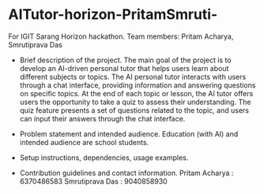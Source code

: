 # AITutor-horizon-PritamSmruti-
For IGIT Sarang Horizon hackathon. Team members: Pritam Acharya, Smrutiprava Das 


 - Brief description of the project.
   The main goal of the project is to develop an AI-driven personal tutor that helps users learn about different subjects or topics. The AI personal tutor interacts with users through a chat interface, providing information and answering questions on specific topics. At the end of each topic or lesson, the AI 
   tutor offers users the opportunity to take a quiz to assess their understanding. The quiz feature presents a set of questions related to the topic, and users 
   can input their answers through the chat interface.
 - Problem statement and intended audience.
   Education (with AI) and intended audience are school students.
   
 - Setup instructions, dependencies, usage examples.
   
 - Contribution guidelines and contact information.
   Pritam Acharya : 6370486583
   Smrutiprava Das : 9040858930

   
